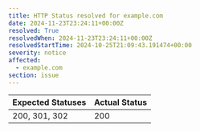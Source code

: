 ```yaml
---
title: HTTP Status resolved for example.com
date: 2024-11-23T23:24:11+00:00Z
resolved: True
resolvedWhen: 2024-11-23T23:24:11+00:00Z
resolvedStartTime: 2024-10-25T21:09:43.191474+00:00
severity: notice
affected:
  - example.com
section: issue
---
```


| Expected Statuses | Actual Status  |
|-------------------|----------------|
| 200, 301, 302 | 200 |
